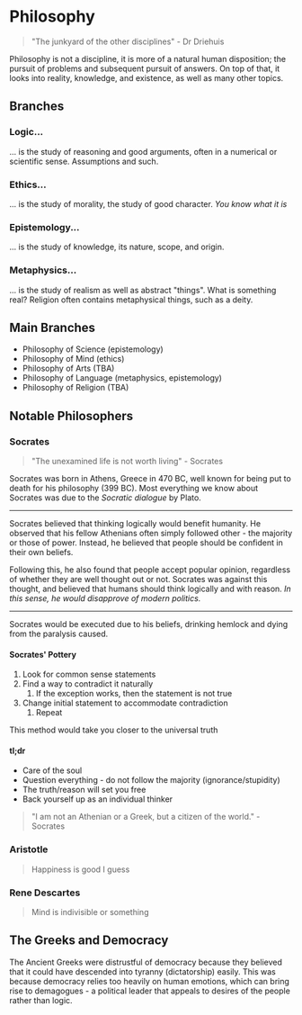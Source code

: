 # Philosophy
> "The junkyard of the other disciplines" - Dr Driehuis

Philosophy is not a discipline, it is more of a natural human disposition; the pursuit of problems and subsequent pursuit of answers. On top of that, it looks into reality, knowledge, and existence, as well as many other topics.
## Branches
### Logic...
... is the study of reasoning and good arguments, often in a numerical or scientific sense. Assumptions and such.
### Ethics...
... is the study of morality, the study of good character. *You know what it is*
### Epistemology...
... is the study of knowledge, its nature, scope, and origin.
### Metaphysics...
... is the study of realism as well as abstract "things". What is something real? Religion often contains metaphysical things, such as a deity.
## Main Branches
- Philosophy of Science (epistemology)
- Philosophy of Mind (ethics)
- Philosophy of Arts (TBA)
- Philosophy of Language (metaphysics, epistemology)
- Philosophy of Religion (TBA)
## Notable Philosophers
### Socrates
>"The unexamined life is not worth living" - Socrates

Socrates was born in Athens, Greece in 470 BC, well known for being put to death for his philosophy (399 BC). Most everything we know about Socrates was due to the *Socratic dialogue* by Plato.

---
Socrates believed that thinking logically would benefit humanity. He observed that his fellow Athenians often simply followed other - the majority or those of power. Instead, he believed that people should be confident in their own beliefs. 

Following this, he also found that people accept popular opinion, regardless of whether they are well thought out or not. Socrates was against this thought, and believed that humans should think logically and with reason. *In this sense, he would disapprove of modern politics.*

---
Socrates would be executed due to his beliefs, drinking hemlock and dying from the paralysis caused.
#### Socrates' Pottery
1. Look for common sense statements
2. Find a way to contradict it naturally
	1. If the exception works, then the statement is not true
3. Change initial statement to accommodate contradiction
	1. Repeat

This method would take you closer to the universal truth
#### tl;dr
- Care of the soul
- Question everything - do not follow the majority (ignorance/stupidity)
- The truth/reason will set you free
- Back yourself up as an individual thinker

> "I am not an Athenian or a Greek, but a citizen of the world." - Socrates
### Aristotle
> Happiness is good I guess
### Rene Descartes 
> Mind is indivisible or something

## The Greeks and Democracy
The Ancient Greeks were distrustful of democracy because they believed that it could have descended into tyranny (dictatorship) easily. This was because democracy relies too heavily on human emotions, which can bring rise to demagogues - a political leader that appeals to desires of the people rather than logic.